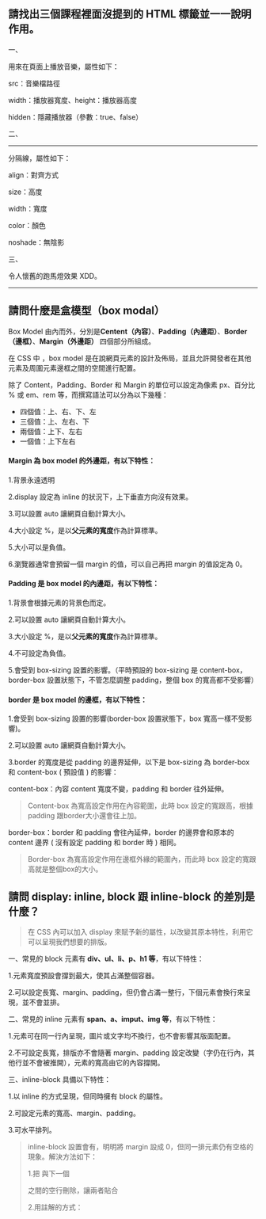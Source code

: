 ## 請找出三個課程裡面沒提到的 HTML 標籤並一一說明作用。

一、<embed></embed>

用來在頁面上播放音樂，屬性如下：

src：音樂檔路徑

width：播放器寬度、height：播放器高度

hidden：隱藏播放器（參數：true、false）

二、<hr />

分隔線，屬性如下：

align：對齊方式

size：高度

width：寬度

color：顏色

noshade：無陰影

三、<marquee></marquee>

令人懷舊的跑馬燈效果 XDD。

***

## 請問什麼是盒模型（box modal）

Box Model 由內而外，分別是**Centent（內容）**、**Padding（內邊距）**、**Border（邊框）**、**Margin（外邊距）** 四個部分所組成。

在 CSS 中 ，box model 是在說網頁元素的設計及佈局，並且允許開發者在其他元素及周圍元素邊框之間的空間進行配置。

除了 Content，Padding、Border 和 Margin 的單位可以設定為像素 px、百分比 % 或 em、rem 等，而撰寫語法可以分為以下幾種：

- 四個值：上、右、下、左
- 三個值：上、左右、下
- 兩個值：上下、左右
- 一個值：上下左右

#### Margin 為 box model 的外邊距，有以下特性：

1.背景永遠透明

2.display 設定為 inline 的狀況下，上下垂直方向沒有效果。

3.可以設置 auto 讓網頁自動計算大小。

4.大小設定 %，是以**父元素的寬度**作為計算標準。

5.大小可以是負值。

6.瀏覽器通常會預留一個 margin 的值，可以自己再把 margin 的值設定為 0。

#### Padding 是 box model 的內邊距，有以下特性：

1.背景會根據元素的背景色而定。

2.可以設置 auto 讓網頁自動計算大小。

3.大小設定 %，是以**父元素的寬度**作為計算標準。

4.不可設定為負值。

5.會受到 box-sizing 設置的影響。（平時預設的 box-sizing 是 content-box，border-box 設置狀態下，不管怎麼調整 padding，整個 box 的寬高都不受影響）

#### border 是 box model 的邊框，有以下特性：

1.會受到 box-sizing 設置的影響(border-box 設置狀態下，box 寬高一樣不受影響)。

2.可以設置 auto 讓網頁自動計算大小。

3.border 的寬度是從 padding 的邊界延伸，以下是 box-sizing 為 border-box 和 content-box ( 預設值 ) 的影響：

content-box：內容 content 寬度不變，padding 和 border 往外延伸。

> Content-box 為寬高設定作用在內容範圍，此時 box 設定的寬跟高，根據 padding 跟border大小還會往上加。

border-box：border 和 padding 會往內延伸，border 的邊界會和原本的 content 邊界 ( 沒有設定 padding 和 border 時 ) 相同。

> Border-box 為寬高設定作用在邊框外緣的範圍內，而此時 box 設定的寬跟高就是整個box的大小。

## 請問 display: inline, block 跟 inline-block 的差別是什麼？

> 在 CSS 內可以加入 display 來賦予新的屬性，以改變其原本特性，利用它可以呈現我們想要的排版。

一、常見的 block 元素有 **div、ul、li、p、h1 等**，有以下特性：

1.元素寬度預設會撐到最大，使其占滿整個容器。

2.可以設定長寬、margin、padding，但仍會占滿一整行，下個元素會換行來呈現，並不會並排。

二、常見的 inline 元素有 **span、a、imput、img 等**，有以下特性：

1.元素可在同一行內呈現，圖片或文字均不換行，也不會影響其版面配置。

2.不可設定長寬，排版亦不會隨著 margin、padding 設定改變（字仍在行內，其他行並不會被推開），元素的寬高由它的內容撐開。

三、inline-block 具備以下特性：

1.以 inline 的方式呈現，但同時擁有 block 的屬性。

2.可設定元素的寬高、margin、padding。

3.可水平排列。

>  inline-block 設置會有，明明將 margin 設成 0，但同一排元素仍有空格的現象。解決方法如下：
>
> 1.把</div> 與下一個 <div> 之間的空行刪除，讓兩者貼合
>
> 2.用註解的方式：
>
> </div><!--
>
> --><div>


## 請問 position: static, relative, absolute 跟 fixed 的差別是什麼？

#### static：

沒有設置 position 預設會是 static，即元素出現在常規位置，不會重新定位。

#### relative：

1.會自己針對原本排版的位置改變，可以用top、bottom、left、right 來移動位置。

2.但即使移動仍佔據原本的位置。

3.其他元素的定位不受影響，且元素也可能會重疊。

#### absolute：

1.元素會完全跳脫頁面，跳脫的元素位於該頁面上一層圖層，浮在頁面之上。

2.元素會具有 block 的延展特性。

3.脫離父元素範圍，長寬以內容為基準。

**4.元素會往外層的元素找是否有 relative、 absolute 、fixed 、inherit(若繼承的是前面3個之一)的元素，若是都沒有，就會以該網頁頁面 body 的左上角為定位點。**

**5.若沒有設定任何偏移屬性的話，元素的位置將遵照原本的位置(position:static)，但依舊會跳脫原本頁面。**

> 但若設置任一邊屬性，例如：top:0，元素將以頁面左上為定位點，將 top 定為 0，但左右仍是原 static 的位置。
>
> 所以，top:0 及 left:0 這樣的設置法，顧及上下及左右任一邊，元素就會緊貼頁面左上角。

6.可設定為負數，就會超出基準元素的範圍。

#### fixed：

fixed 和 absolute 一樣，都是以絕對位置配置元素區塊——不同的是，fixed 是以 viewport 為基準，就算拉動捲軸，區塊仍然會顯示在同一個位置。

> 這種特性多使用在 go top (回到頁面頂端)按鈕或是固定顯示於頁面上方的 header 等。